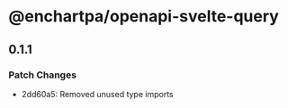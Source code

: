 # @enchartpa/openapi-svelte-query

## 0.1.1

### Patch Changes

- 2dd60a5: Removed unused type imports

